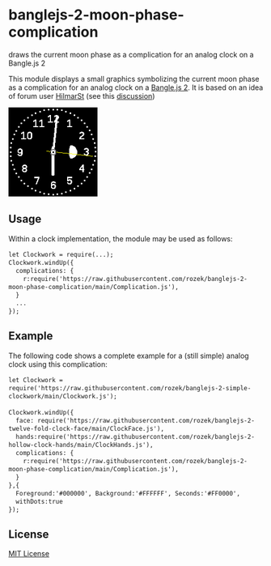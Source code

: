 # banglejs-2-moon-phase-complication #

draws the current moon phase as a complication for an analog clock on a Bangle.js 2

This module displays a small graphics symbolizing the current moon phase as a complication for an analog clock on a [Bangle.js 2](https://www.espruino.com/Bangle.js2). It is based on an idea of forum user [HilmarSt](http://forum.espruino.com/profiles/182487/) (see this [discussion](http://forum.espruino.com/conversations/371330/))

![](Demo.png)

## Usage ##

Within a clock implementation, the module may be used as follows:

```
let Clockwork = require(...);
Clockwork.windUp({
  complications: {
    r:require('https://raw.githubusercontent.com/rozek/banglejs-2-moon-phase-complication/main/Complication.js'),
  }
  ...
});
```

## Example ##

The following code shows a complete example for a (still simple) analog clock using this complication:

```
let Clockwork = require('https://raw.githubusercontent.com/rozek/banglejs-2-simple-clockwork/main/Clockwork.js');

Clockwork.windUp({
  face: require('https://raw.githubusercontent.com/rozek/banglejs-2-twelve-fold-clock-face/main/ClockFace.js'),
  hands:require('https://raw.githubusercontent.com/rozek/banglejs-2-hollow-clock-hands/main/ClockHands.js'),
  complications: {
    r:require('https://raw.githubusercontent.com/rozek/banglejs-2-moon-phase-complication/main/Complication.js'),
  }
},{
  Foreground:'#000000', Background:'#FFFFFF', Seconds:'#FF0000',
  withDots:true
});
```

## License ##

[MIT License](LICENSE.md)
